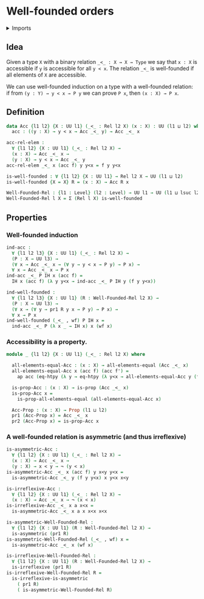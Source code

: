 # Well-founded orders

<details><summary>Imports</summary>
```agda
module order-theory.well-founded-orders where
open import foundation.binary-relations
open import foundation.dependent-pair-types
open import foundation.function-extensionality
open import foundation.identity-types
open import foundation.negation
open import foundation.propositions
open import foundation.universe-levels
```
</details>

## Idea

Given a type `X` with a binary relation `_<_ : X → X → Type` we say that `x : X` is accessible if `y` is accessible for all `y < x`. The relation `_<_` is well-founded if all elements of `X` are accessible.

We can use well-founded induction on a type with a well-founded relation: if from `(y : Y) → y < x → P y` we can prove `P x`, then `(x : X) → P x`.

## Definition

```agda
data Acc {l1 l2} {X : UU l1} (_<_ : Rel l2 X) (x : X) : UU (l1 ⊔ l2) where
  acc : ((y : X) → y < x → Acc _<_ y) → Acc _<_ x

acc-rel-elem :
  ∀ {l1 l2} {X : UU l1} (_<_ : Rel l2 X) →
  (x : X) → Acc _<_ x →
  (y : X) → y < x → Acc _<_ y
acc-rel-elem _<_ x (acc f) y y<x = f y y<x

is-well-founded : ∀ {l1 l2} {X : UU l1} → Rel l2 X → UU (l1 ⊔ l2)
is-well-founded {X = X} R = (x : X) → Acc R x

Well-Founded-Rel : {l1 : Level} (l2 : Level) → UU l1 → UU (l1 ⊔ lsuc l2)
Well-Founded-Rel l X = Σ (Rel l X) is-well-founded
```

## Properties

### Well-founded induction

```agda
ind-acc :
  ∀ {l1 l2 l3} {X : UU l1} (_<_ : Rel l2 X) →
  (P : X → UU l3) →
  (∀ x → Acc _<_ x → (∀ y → y < x → P y) → P x) →
  ∀ x → Acc _<_ x → P x
ind-acc _<_ P IH x (acc f) =
  IH x (acc f) (λ y y<x → ind-acc _<_ P IH y (f y y<x))

ind-well-founded :
  ∀ {l1 l2 l3} {X : UU l1} (R : Well-Founded-Rel l2 X) →
  (P : X → UU l3) →
  (∀ x → (∀ y → pr1 R y x → P y) → P x) →
  ∀ x → P x
ind-well-founded (_<_ , wf) P IH x =
  ind-acc _<_ P (λ x _ → IH x) x (wf x)
```

### Accessibility is a property.

```agda
module _ {l1 l2} {X : UU l1} (_<_ : Rel l2 X) where

  all-elements-equal-Acc : (x : X) → all-elements-equal (Acc _<_ x)
  all-elements-equal-Acc x (acc f) (acc f') =
    ap acc (eq-htpy (λ y → eq-htpy (λ y<x → all-elements-equal-Acc y (f y y<x) (f' y y<x))))

  is-prop-Acc : (x : X) → is-prop (Acc _<_ x)
  is-prop-Acc x =
    is-prop-all-elements-equal (all-elements-equal-Acc x)

  Acc-Prop : (x : X) → Prop (l1 ⊔ l2)
  pr1 (Acc-Prop x) = Acc _<_ x
  pr2 (Acc-Prop x) = is-prop-Acc x
```

### A well-founded relation is asymmetric (and thus irreflexive)

```agda
is-asymmetric-Acc :
  ∀ {l1 l2} {X : UU l1} (_<_ : Rel l2 X) →
  (x : X) → Acc _<_ x →
  (y : X) → x < y → ¬ (y < x)
is-asymmetric-Acc _<_ x (acc f) y x<y y<x =
  is-asymmetric-Acc _<_ y (f y y<x) x y<x x<y

is-irreflexive-Acc :
  ∀ {l1 l2} {X : UU l1} (_<_ : Rel l2 X) →
  (x : X) → Acc _<_ x → ¬ (x < x)
is-irreflexive-Acc _<_ x a x<x =
  is-asymmetric-Acc _<_ x a x x<x x<x

is-asymmetric-Well-Founded-Rel :
  ∀ {l1 l2} {X : UU l1} (R : Well-Founded-Rel l2 X) →
  is-asymmetric (pr1 R)
is-asymmetric-Well-Founded-Rel (_<_ , wf) x =
  is-asymmetric-Acc _<_ x (wf x)

is-irreflexive-Well-Founded-Rel :
  ∀ {l1 l2} {X : UU l1} (R : Well-Founded-Rel l2 X) →
  is-irreflexive (pr1 R)
is-irreflexive-Well-Founded-Rel R =
  is-irreflexive-is-asymmetric
    ( pr1 R)
    ( is-asymmetric-Well-Founded-Rel R)
```
